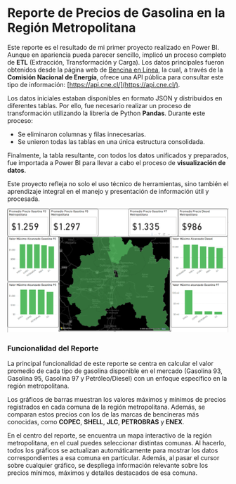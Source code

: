 # Reporte de Precios de Gasolina en la Región Metropolitana

Este reporte es el resultado de mi primer proyecto realizado en Power BI. Aunque en apariencia pueda parecer sencillo, implicó un proceso completo de **ETL** (Extracción, Transformación y Carga). Los datos principales fueron obtenidos desde la página web de [Bencina en Línea](https://www.bencinaenlinea.cl/), la cual, a través de la **Comisión Nacional de Energía**, ofrece una API pública para consultar este tipo de información: [https://api.cne.cl/](https://api.cne.cl/).

Los datos iniciales estaban disponibles en formato JSON y distribuidos en diferentes tablas. Por ello, fue necesario realizar un proceso de transformación utilizando la librería de Python **Pandas**. Durante este proceso:
- Se eliminaron columnas y filas innecesarias.
- Se unieron todas las tablas en una única estructura consolidada.

Finalmente, la tabla resultante, con todos los datos unificados y preparados, fue importada a Power BI para llevar a cabo el proceso de **visualización de datos**.

Este proyecto refleja no solo el uso técnico de herramientas, sino también el aprendizaje integral en el manejo y presentación de información útil y procesada.

![Imagen de ejemplo de visualización](Imagen/Reporte_Imagen.png)

### Funcionalidad del Reporte

La principal funcionalidad de este reporte se centra en calcular el valor promedio de cada tipo de gasolina disponible en el mercado (Gasolina 93, Gasolina 95, Gasolina 97 y Petróleo/Diesel) con un enfoque específico en la región metropolitana.

Los gráficos de barras muestran los valores máximos y mínimos de precios registrados en cada comuna de la región metropolitana. Además, se comparan estos precios con los de las marcas de bencineras más conocidas, como **COPEC**, **SHELL**, **JLC**, **PETROBRAS** y **ENEX**.

En el centro del reporte, se encuentra un mapa interactivo de la región metropolitana, en el cual puedes seleccionar distintas comunas. Al hacerlo, todos los gráficos se actualizan automáticamente para mostrar los datos correspondientes a esa comuna en particular. Además, al pasar el cursor sobre cualquier gráfico, se despliega información relevante sobre los precios mínimos, máximos y detalles destacados de esa comuna.
